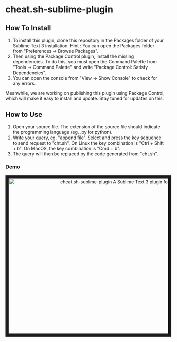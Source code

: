 # cheat.sh-sublime-plugin


## How To Install

1. To install this plugin, clone this repository in the Packages folder of your Sublime Text 3 installation. 
Hint : You can open the Packages folder from "Preferences -> Browse Packages".
2. Then using the Package Control plugin, install the missing dependencies. To do this, you must open the 
Command Palette from "Tools -> Command Palette" and write "Package Control: Satisfy Dependencies". 
3. You can open the console from "View -> Show Console" to check for any errors.

Meanwhile, we are working on publishing this plugin using Package Control, which will make it easy to install and update. Stay tuned for updates on this.

## How to Use

1. Open your source file. The extension of the source file should indicate the programming language (eg. .py for python).
2. Write your query, eg. "append file". Select and press the key sequence to send request to "cht.sh". On Linux the key combination
is "Ctrl + Shift + b". On MacOS, the key combination is "Cmd + b".
3. The query will then be replaced by the code generated from "cht.sh".

### Demo

<p align="center">
  <a href="http://www.youtube.com/watch?feature=player_embedded&v=cseFoBnu1_Q
  " target="_blank"><img src="http://img.youtube.com/vi/cseFoBnu1_Q/0.jpg" 
  alt="cheat.sh-sublime-plugin A Sublime Text 3 plugin for cht.sh" width="700" height="490" border="10" /></a>
</p>

